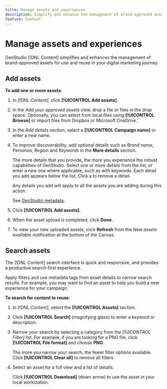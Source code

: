 ```yaml
---
title: Manage assets and experiences
description: Simplify and enhance the management of brand-approved assets for use and reuse in your digital marketing journey.
feature: Content
---
```


# Manage assets and experiences

GenStudio [!DNL Content] simplifies and enhances the management of brand-approved assets for use and reuse in your digital marketing journey.

## Add assets

**To add one or more assets**:

1. In _[!DNL Content]_, click **[!UICONTROL Add assets]**.

1. In the _Add your approved assets_ view, drop a file or files in the drop space. Optionally, you can select from local files using **[!UICONTROL Browse]** or import files from Dropbox or Microsoft OneDrive.

1. In the _Add details_ section, select a **[!UICONTROL Campaign name]** or enter a new name.

1. To improve discoverability, add optional details such as _Brand name_, _Personas_, _Region_ and _Keywords_ in the **More details** section.

   The more details that you provide, the more you experience the robust capabilities of GenStudio. Select one or more details from the list, or enter a new one where applicable, such as with keywords. Each detail you add appears below the list. Click **`x`** to remove a detail.

   Any details you add will apply to all the assets you are adding during this action.

   See [GenStudio metadata](/help/user-guide/content/asset-details.md#genstudio-metadata).

1. Click **[!UICONTROL Add assets]**.
1. When the asset upload is completed, click **Done**.
1. To view your new uploaded assets, click **Refresh** from the _New assets available_ notification at the bottom of the Canvas.

<!-- 
In the future, need guidance on template upload errors. For now, the UI just says error.
-->

## Search assets

The [!DNL Content] search interface is quick and responsive, and provides a productive search-first experience.

Apply filters and use metadata tags from asset details to narrow search results. For example, you may want to find an asset to help you build a new experience for your campaign.

**To search for content to reuse**:

1. In _[!DNL Content]_, select the **[!UICONTROL Assets]** section.

1. Click **[!UICONTROL Search]** (magnifying glass) to enter a keyword or description.

1. Narrow your search by selecting a category from the _[!UICONTROL Filter]_ list. For example, if you are looking for a PNG file, click **[!UICONTROL File format]** and choose **PNG**.

   The more you narrow your search, the fewer filter options available. Click **[!UICONTROL Clear all]** to remove all filters.

1. Select an asset for a full view and a list of details.

   Click **[!UICONTROL Download]** (down arrow) to use the asset in your local workstation.

<!-- 
There is more here, but not ready yet.
-->
